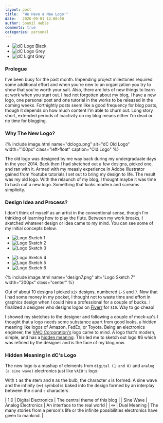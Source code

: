 ```yaml
---
layout: post
title:  "We Have a New Logo!"
date:   2020-09-01 12:00:00
author: Soumil Heble
comments: true
categories: personal
---
```

<div class="three-img-bar">
	<ul>
		<li><img src="/media/posts/2020-09-01-we-have-a-new-logo/dclogo_10.png" alt="dC Logo Black"></li>
		<li><img src="/media/posts/2020-09-01-we-have-a-new-logo/dclogo_5.png" alt="dC Logo Grey"></li>
		<li><img src="/media/posts/2020-09-01-we-have-a-new-logo/dclogo_3.png" alt="dC Light Grey"></li>
	</ul>
</div>

### **Prologue**
I've been busy for the past month. Impending project milestones required some additional effort and when you're new to an organization you try to show that you're worth your salt. Also, there are lots of new things to learn at work when you start out. I had not forgotten about my blog, I have a new logo, one personal post and one tutorial in the works to be released in the coming weeks. Fortnightly posts seem like a good frequency for blog posts, though it depends on how much content I'm able to churn out. Long story short, extended periods of inactivity on my blog means either I'm dead or no time for blogging.

### **Why The New Logo?**
{% include image.html name="dclogo.png" alt="dC Old Logo" width="100px" class="left-float" caption="Old Logo" %}

The old logo was designed by me way back during my undergraduate days in the year 2014. Back then I had sketched out a few designs, picked one, and ran with it. Armed with my measly experience in Adobe Illustrator gained from Youtube tutorials I set out to bring my design to life. The result was my old logo. With the relaunch of my blog, I thought maybe it was time to hash out a new logo. Something that looks modern and screams simplicity.

### **Design Idea and Process?**
I don't think of myself as an artist in the conventional sense, though I'm thinking of learning how to play the flute. Between my work breaks, I sketched whatever design or idea came to my mind. You can see some of my initial concepts below.

<div class="three-img-bar">
	<ul>
		<li><img src="/media/posts/2020-09-01-we-have-a-new-logo/design1.png" alt="Logo Sketch 1"></li>
		<li><img src="/media/posts/2020-09-01-we-have-a-new-logo/design2.png" alt="Logo Sketch 2"></li>
		<li><img src="/media/posts/2020-09-01-we-have-a-new-logo/design3.png" alt="Logo Sketch 3"></li>
	</ul>
</div>

<div class="three-img-bar">
	<ul>
		<li><img src="/media/posts/2020-09-01-we-have-a-new-logo/design4.png" alt="Logo Sketch 4"></li>
		<li><img src="/media/posts/2020-09-01-we-have-a-new-logo/design5.png" alt="Logo Sketch 5"></li>
		<li><img src="/media/posts/2020-09-01-we-have-a-new-logo/design6.png" alt="Logo Sketch 6"></li>
	</ul>
</div>

{% include image.html name="design7.png" alt="Logo Sketch 7" width="300px" class="center" %}

Out of about 10 designs I picked `six` designs, numbered `1-5` and `7`. Now that I had some money in my pocket, I thought not to waste time and effort in graphics design when I could hire a professional for a couple of bucks. I finalized a designer who designs logos on <a href="https://fiverr.com" target="_blank">Fiverr</a> for `$10`. Way to go cheap!

I showed my sketches to the designer and following a couple of mock-up's I thought that a logo needs some substance apart from good looks, a hidden meaning like logos of Amazon, FedEx, or Toyota. Being an electronics engineer, the <a href="https://en.wikipedia.org/wiki/Vaio" target="_blank">VAIO Corporation's</a> logo came to mind. A logo that's modern, simple, and has a <a href="https://imjustcreative.com/the-sony-vaio-logo/2015/08/14" target="_blank">hidden meaning</a>. This led me to sketch out logo #6 which was refined by the designer and is the face of my blog now.

### **Hidden Meaning in dC's Logo**
The new logo is a mashup of elements from `digital (1 and 0)` and `analog (a sine wave)` electronics just like `VAIO's` logo.

With `1` as the stem and `0` as the bulb, the character `d` is formed. A sine wave and the infinity (&infin;) symbol is baked into the design formed by an interplay between the `d` and `c` characters.

| 1,0 | Digital Electronics | The central theme of this blog |
| Sine Wave | Analog Electronics | An interface to the real world |
| &infin; | Dual Meaning | The many stories from a person's life or the infinite possibilities electronics have given to mankind. |